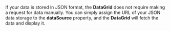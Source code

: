 If your data is stored in JSON format, the **DataGrid** does not require making a request for data manually. You can simply assign the URL of your JSON data storage to the **dataSource** property, and the **DataGrid** will fetch the data and display it.
